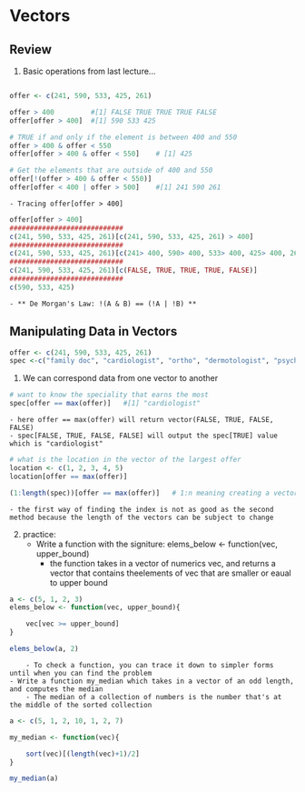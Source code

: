 # Vectors

## Review
1. Basic operations from last lecture...
```R

offer <- c(241, 590, 533, 425, 261)

offer > 400         #[1] FALSE TRUE TRUE TRUE FALSE
offer[offer > 400]  #[1] 590 533 425

# TRUE if and only if the element is between 400 and 550
offer > 400 & offer < 550   
offer[offer > 400 & offer < 550]    # [1] 425

# Get the elements that are outside of 400 and 550
offer[!(offer > 400 & offer < 550)] 
offer[offer < 400 | offer > 500]    #[1] 241 590 261
```
    - Tracing offer[offer > 400]
```R
offer[offer > 400]
############################
c(241, 590, 533, 425, 261)[c(241, 590, 533, 425, 261) > 400]
############################
c(241, 590, 533, 425, 261)[c(241> 400, 590> 400, 533> 400, 425> 400, 261> 400)]
############################
c(241, 590, 533, 425, 261)[c(FALSE, TRUE, TRUE, TRUE, FALSE)]
############################
c(590, 533, 425)
```
    - ** De Morgan's Law: !(A & B) == (!A | !B) **


## Manipulating Data in Vectors 
```R
offer <- c(241, 590, 533, 425, 261)
spec <-c("family doc", "cardiologist", "ortho", "dermotologist", "psychiatrist")
```
1. We can correspond data from one vector to another 
```R
# want to know the speciality that earns the most
spec[offer == max(offer)]   #[1] "cardiologist"
```
    - here offer == max(offer) will return vector(FALSE, TRUE, FALSE, FALSE)
    - spec[FALSE, TRUE, FALSE, FALSE] will output the spec[TRUE] value which is "cardiologist"

```R
# what is the location in the vector of the largest offer
location <- c(1, 2, 3, 4, 5)
location[offer == max(offer)]

(1:length(spec))[offer == max(offer)]   # 1:n meaning creating a vector of int from 1 to n
```
    - the first way of finding the index is not as good as the second method because the length of the vectors can be subject to change

2. practice: 
    - Write a function with the signiture: elems_below <- function(vec, upper_bound)
        - the function takes in a vector of numerics vec, and returns a vector that contains theelements of vec that are smaller or eaual to upper bound
```R
a <- c(5, 1, 2, 3)
elems_below <- function(vec, upper_bound){

    vec[vec >= upper_bound]
}

elems_below(a, 2)
```
        - To check a function, you can trace it down to simpler forms until when you can find the problem
    - Write a function my_median which takes in a vector of an odd length, and computes the median
        - The median of a collection of numbers is the number that's at the middle of the sorted collection

```R
a <- c(5, 1, 2, 10, 1, 2, 7)

my_median <- function(vec){

    sort(vec)[(length(vec)+1)/2]
}

my_median(a)
```
